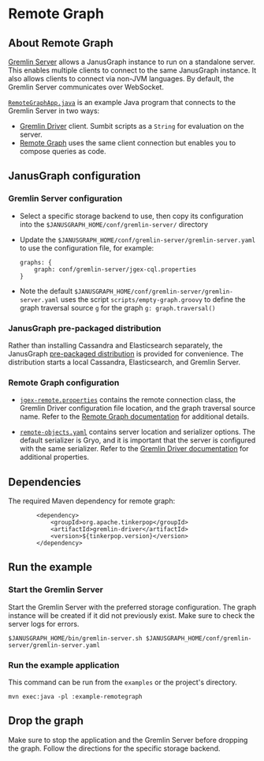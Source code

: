 # Remote Graph

## About Remote Graph

[Gremlin Server](https://tinkerpop.apache.org/docs/3.2.6/reference/#gremlin-server)
allows a JanusGraph instance to run on a standalone server. This enables
multiple clients to connect to the same JanusGraph instance. It also allows
clients to connect via non-JVM languages. By default, the Gremlin Server
communicates over WebSocket.

[`RemoteGraphApp.java`](src/main/java/org/janusgraph/example/RemoteGraphApp.java)
is an example Java program that connects to the Gremlin Server in two ways:
* [Gremlin Driver](https://tinkerpop.apache.org/docs/3.2.6/reference/#connecting-via-java)
client. Sumbit scripts as a `String` for evaluation on the server.
* [Remote Graph](https://tinkerpop.apache.org/docs/3.2.6/reference/#connecting-via-remotegraph)
uses the same client connection but enables you to compose queries as code.

## JanusGraph configuration

### Gremlin Server configuration

* Select a specific storage backend to use, then copy its configuration into
the `$JANUSGRAPH_HOME/conf/gremlin-server/` directory

* Update the `$JANUSGRAPH_HOME/conf/gremlin-server/gremlin-server.yaml` to
use the configuration file, for example:

    ```
    graphs: {
        graph: conf/gremlin-server/jgex-cql.properties
    }
    ```

* Note the default `$JANUSGRAPH_HOME/conf/gremlin-server/gremlin-server.yaml`
uses the script `scripts/empty-graph.groovy` to define the graph traversal source
`g` for the graph `g: graph.traversal()`

### JanusGraph pre-packaged distribution

Rather than installing Cassandra and Elasticsearch separately, the JanusGraph
[pre-packaged distribution](https://docs.janusgraph.org/basics/server/#using-the-pre-packaged-distribution)
is provided for convenience. The distribution starts a local Cassandra,
Elasticsearch, and Gremlin Server.

### Remote Graph configuration

* [`jgex-remote.properties`](conf/jgex-remote.properties) contains the remote
connection class, the Gremlin Driver configuration file location, and the graph
traversal source name. Refer to the [Remote Graph documentation](https://tinkerpop.apache.org/docs/3.2.6/reference/#connecting-via-remotegraph)
for additional details.

* [`remote-objects.yaml`](conf/remote-objects.yaml) contains server location
and serializer options. The default serializer is Gryo, and it is important
that the server is configured with the same serializer. Refer to the
[Gremlin Driver documentation](https://tinkerpop.apache.org/docs/3.2.6/reference/#_configuration)
for additional properties.

## Dependencies

The required Maven dependency for remote graph:

```
        <dependency>
            <groupId>org.apache.tinkerpop</groupId>
            <artifactId>gremlin-driver</artifactId>
            <version>${tinkerpop.version}</version>
        </dependency>
```

## Run the example

### Start the Gremlin Server

Start the Gremlin Server with the preferred storage configuration. The graph
instance will be created if it did not previously exist. Make sure to check
the server logs for errors.

```
$JANUSGRAPH_HOME/bin/gremlin-server.sh $JANUSGRAPH_HOME/conf/gremlin-server/gremlin-server.yaml
```

### Run the example application

This command can be run from the `examples` or the project's directory.

```
mvn exec:java -pl :example-remotegraph
```

## Drop the graph

Make sure to stop the application and the Gremlin Server before dropping
the graph. Follow the directions for the specific storage backend.
